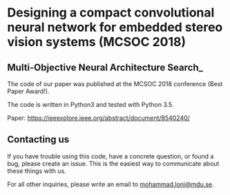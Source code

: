 # Designing a compact convolutional neural network for embedded stereo vision systems (MCSOC 2018)

## Multi-Objective Neural Architecture Search_

The code of our paper was published at the MCSOC 2018 conference (Best Paper Award!).

The code is written in Python3 and tested with Python 3.5. 

Paper: https://ieeexplore.ieee.org/abstract/document/8540240/

## Contacting us

If you have trouble using this code, have a concrete question, or found a bug, please create an issue. This is the easiest way to communicate about these things with us. 

For all other inquiries, please write an email to mohammad.loni@mdu.se.


